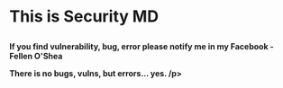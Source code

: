 <title> Security Instructions </title>
<p align="left"><h1>This is Security MD </p></h1>
<p align="left"><b> If you find vulnerability, bug, error please notify me in my Facebook - Fellen O'Shea </b> </p>
<p align="left"><b> There is no bugs, vulns, but errors... yes. </hb>/p>
<!---- comment !---->
